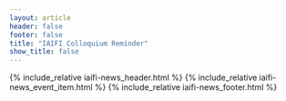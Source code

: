 ```yaml
---
layout: article
header: false
footer: false
title: "IAIFI Colloquium Reminder"
show_title: false
--- 
```



{% include_relative iaifi-news_header.html %}
{% include_relative iaifi-news_event_item.html %}
{% include_relative iaifi-news_footer.html %}

